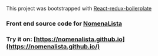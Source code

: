 This project was bootstrapped with [React-redux-boilerplate](https://github.com/arojunior/react-redux-boilerplate)

### Front end source code for [NomenaLista](https://github.com/nomenalista/nomenalista)

### Try it on: [https://nomenalista.github.io](https://nomenalista.github.io/) 
